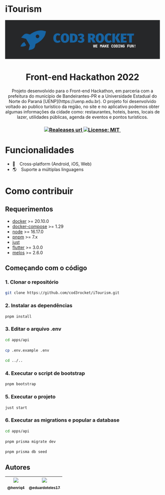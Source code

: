 # iTourism

<p align="center">
  <img src="./assets/branding/cod3rocket_logo.png" />
</p>

<h1 align="center">Front-end Hackathon 2022</h1>

<p align="center">
Projeto desenvolvido para o Front-end Hackathon, em parceria com a prefeitura do
município de Bandeirantes-PR e a Universidade Estadual do Norte do Paraná
[UENP](https://uenp.edu.br). O projeto foi desenvolvido voltado ao publico
turístico da região, no site e no aplicativo podemos obter algumas informações
da cidade como: restaurantes, hoteis, bares, locais de lazer, utilidades
públicas, agenda de eventos e pontos turísticos.
</p>

<h3 align="center">
  <!-- Version -->
  <a href="https://github.com/cod3rocket/iTourism/releases">
    <img alt="Realeases url" src="https://img.shields.io/github/v/release/cod3rocket/iTourism?style=for-the-badge&labelColor=1C1E26&color=1764a3">
  </a>

 <!-- License -->
  <a href="./LICENSE" target="_blank">
    <img alt="License: MIT" src="https://img.shields.io/badge/license%20-MIT-1C1E26?style=for-the-badge&labelColor=1C1E26&color=1764a3">
  </a>

  <!-- Stars count -->
  <a href="https://github.com/cod3rocket/iTourism/stargazers" target="_blank">
    <img alt="" src="https://img.shields.io/github/stars/cod3rocket/iTourism?style=for-the-badge&labelColor=1C1E26&color=1764a3">
  </a>
</h3>

# Funcionalidades

- 🚀 Cross-platform (Android, iOS, Web)
- 🌎 Suporte a múltiplas linguagens

# Como contribuir

## Requerimentos

- [docker](https://docs.docker.com/get-docker/) >= 20.10.0
- [docker-compose](https://docs.docker.com/compose/install/) >= 1.29
- [node](https://nodejs.org/en/download/) >= 16.17.0
- [pnpm](https://pnpm.io/installation) >= 7.x
- [just](https://github.com/casey/just#installation)
- [flutter](https://flutter.dev/docs/get-started/install) >= 3.0.0
- [melos](https://melos.invertase.dev/getting-started) >= 2.6.0

## Começando com o código

### 1. Clonar o repositório

```bash
git clone https://github.com/cod3rocket/iTourism.git
```

### 2. Instalar as dependências

```bash
pnpm install
```

### 3. Editar o arquivo .env

```bash
cd apps/api

cp .env.example .env

cd ../..
```

### 4. Executar o script de bootstrap

```bash
pnpm bootstrap
```

### 5. Executar o projeto

```bash
just start
```

### 6. Executar as migrations e popular a database

```bash
cd apps/api

pnpm prisma migrate dev

pnpm prisma db seed
```

## Autores

|[<img src="https://github.com/henriq4.png?size=150" width=150><br><sub>@henriq4</sub>](https://github.com/henriq4) | [<img src="https://github.com/eduardoteles17.png?size=150" width=150><br><sub>@eduardoteles17</sub>](https://github.com/eduardoteles17) |
|-|-|
